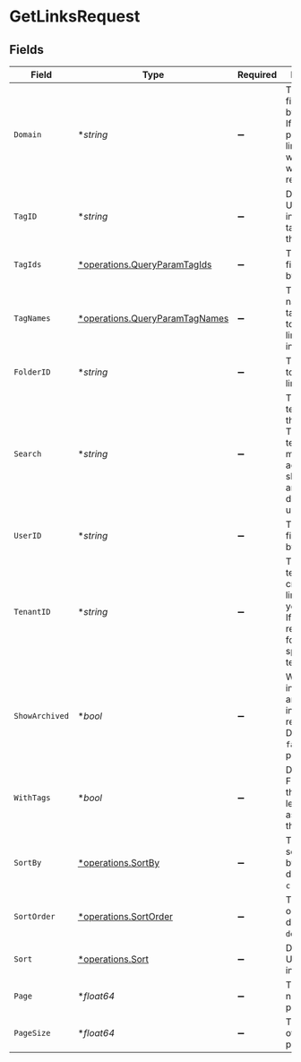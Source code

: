 # GetLinksRequest


## Fields

| Field                                                                                                                        | Type                                                                                                                         | Required                                                                                                                     | Description                                                                                                                  | Example                                                                                                                      |
| ---------------------------------------------------------------------------------------------------------------------------- | ---------------------------------------------------------------------------------------------------------------------------- | ---------------------------------------------------------------------------------------------------------------------------- | ---------------------------------------------------------------------------------------------------------------------------- | ---------------------------------------------------------------------------------------------------------------------------- |
| `Domain`                                                                                                                     | **string*                                                                                                                    | :heavy_minus_sign:                                                                                                           | The domain to filter the links by. E.g. `ac.me`. If not provided, all links for the workspace will be returned.              |                                                                                                                              |
| `TagID`                                                                                                                      | **string*                                                                                                                    | :heavy_minus_sign:                                                                                                           | Deprecated. Use `tagIds` instead. The tag ID to filter the links by.                                                         |                                                                                                                              |
| `TagIds`                                                                                                                     | [*operations.QueryParamTagIds](../../models/operations/queryparamtagids.md)                                                  | :heavy_minus_sign:                                                                                                           | The tag IDs to filter the links by.                                                                                          |                                                                                                                              |
| `TagNames`                                                                                                                   | [*operations.QueryParamTagNames](../../models/operations/queryparamtagnames.md)                                              | :heavy_minus_sign:                                                                                                           | The unique name of the tags assigned to the short link (case insensitive).                                                   |                                                                                                                              |
| `FolderID`                                                                                                                   | **string*                                                                                                                    | :heavy_minus_sign:                                                                                                           | The folder ID to filter the links by.                                                                                        |                                                                                                                              |
| `Search`                                                                                                                     | **string*                                                                                                                    | :heavy_minus_sign:                                                                                                           | The search term to filter the links by. The search term will be matched against the short link slug and the destination url. |                                                                                                                              |
| `UserID`                                                                                                                     | **string*                                                                                                                    | :heavy_minus_sign:                                                                                                           | The user ID to filter the links by.                                                                                          |                                                                                                                              |
| `TenantID`                                                                                                                   | **string*                                                                                                                    | :heavy_minus_sign:                                                                                                           | The ID of the tenant that created the link inside your system. If set, will only return links for the specified tenant.      |                                                                                                                              |
| `ShowArchived`                                                                                                               | **bool*                                                                                                                      | :heavy_minus_sign:                                                                                                           | Whether to include archived links in the response. Defaults to `false` if not provided.                                      |                                                                                                                              |
| `WithTags`                                                                                                                   | **bool*                                                                                                                      | :heavy_minus_sign:                                                                                                           | DEPRECATED. Filter for links that have at least one tag assigned to them.                                                    |                                                                                                                              |
| `SortBy`                                                                                                                     | [*operations.SortBy](../../models/operations/sortby.md)                                                                      | :heavy_minus_sign:                                                                                                           | The field to sort the links by. The default is `createdAt`.                                                                  |                                                                                                                              |
| `SortOrder`                                                                                                                  | [*operations.SortOrder](../../models/operations/sortorder.md)                                                                | :heavy_minus_sign:                                                                                                           | The sort order. The default is `desc`.                                                                                       |                                                                                                                              |
| `Sort`                                                                                                                       | [*operations.Sort](../../models/operations/sort.md)                                                                          | :heavy_minus_sign:                                                                                                           | DEPRECATED. Use `sortBy` instead.                                                                                            |                                                                                                                              |
| `Page`                                                                                                                       | **float64*                                                                                                                   | :heavy_minus_sign:                                                                                                           | The page number for pagination.                                                                                              | 1                                                                                                                            |
| `PageSize`                                                                                                                   | **float64*                                                                                                                   | :heavy_minus_sign:                                                                                                           | The number of items per page.                                                                                                | 50                                                                                                                           |